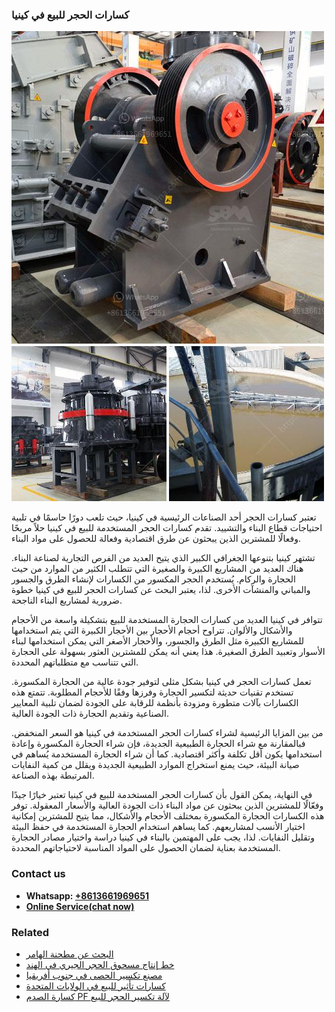 <h3>كسارات الحجر للبيع في كينيا</h3><img src='1701852636.jpg' alt=''><p>تعتبر كسارات الحجر أحد الصناعات الرئيسية في كينيا، حيث تلعب دورًا حاسمًا في تلبية احتياجات قطاع البناء والتشييد. تقدم كسارات الحجر المستخدمة للبيع في كينيا حلاً مربحًا وفعالًا للمشترين الذين يبحثون عن طرق اقتصادية وفعالة للحصول على مواد البناء.</p><p>تشتهر كينيا بتنوعها الجغرافي الكبير الذي يتيح العديد من الفرص التجارية لصناعة البناء. هناك العديد من المشاريع الكبيرة والصغيرة التي تتطلب الكثير من الموارد من حيث الحجارة والركام. يُستخدم الحجر المكسور من الكسارات لإنشاء الطرق والجسور والمباني والمنشآت الأخرى. لذا، يعتبر البحث عن كسارات الحجر للبيع في كينيا خطوة ضرورية لمشاريع البناء الناجحة.</p><p>تتوافر في كينيا العديد من كسارات الحجارة المستخدمة للبيع بتشكيلة واسعة من الأحجام والأشكال والألوان. تتراوح أحجام الأحجار بين الأحجار الكبيرة التي يتم استخدامها للمشاريع الكبيرة مثل الطرق والجسور، والأحجار الأصغر التي يمكن استخدامها لبناء الأسوار وتعبيد الطرق الصغيرة. هذا يعني أنه يمكن للمشترين العثور بسهولة على الحجارة التي تتناسب مع متطلباتهم المحددة.</p><p>تعمل كسارات الحجر في كينيا بشكل مثلى لتوفير جودة عالية من الحجارة المكسورة. تستخدم تقنيات حديثة لتكسير الحجارة وفرزها وفقًا للأحجام المطلوبة. تتمتع هذه الكسارات بآلات متطورة ومزودة بأنظمة للرقابة على الجودة لضمان تلبية المعايير الصناعية وتقديم الحجارة ذات الجودة العالية.</p><p>من بين المزايا الرئيسية لشراء كسارات الحجر المستخدمة في كينيا هو السعر المنخفض. فبالمقارنة مع شراء الحجارة الطبيعية الجديدة، فإن شراء الحجارة المكسورة وإعادة استخدامها يكون أقل تكلفة وأكثر اقتصادية. كما أن شراء الحجارة المستخدمة يُساهم في صيانة البيئة، حيث يمنع استخراج الموارد الطبيعية الجديدة ويقلل من كمية النفايات المرتبطة بهذه الصناعة.</p><p>في النهاية، يمكن القول بأن كسارات الحجر المستخدمة للبيع في كينيا تعتبر خيارًا جيدًا وفعّالًا للمشترين الذين يبحثون عن مواد البناء ذات الجودة العالية والأسعار المعقولة. توفر هذه الكسارات الحجارة المكسورة بمختلف الأحجام والأشكال، مما يتيح للمشترين إمكانية اختيار الأنسب لمشاريعهم. كما يساهم استخدام الحجارة المستخدمة في حفظ البيئة وتقليل النفايات. لذا، يجب على المهتمين بالبناء في كينيا دراسة واختيار مصادر الحجارة المستخدمة بعناية لضمان الحصول على المواد المناسبة لاحتياجاتهم المحددة.</p><h3>Contact us</h3><ul><li><strong>Whatsapp:&nbsp;<a href="https://wa.me/8613661969651">+8613661969651</a></strong></li><li><a href="https://swt.shibang-china.com/?git&amp;zhl&amp;كسارات الحجر للبيع في كينيا"><strong>Online Service(chat now)</strong></a></li></ul><h3>Related</h3><ul><li><a href='البحث عن مطحنة الهامر.md'>البحث عن مطحنة الهامر</a></li><li><a href='خط إنتاج مسحوق الحجر الجيري في الهند.md'>خط إنتاج مسحوق الحجر الجيري في الهند</a></li><li><a href='مصنع تكسير الحصى في جنوب أفريقيا.md'>مصنع تكسير الحصى في جنوب أفريقيا</a></li><li><a href='كسارات تأثير للبيع في الولايات المتحدة.md'>كسارات تأثير للبيع في الولايات المتحدة</a></li><li><a href='كسارة الصدم PF لآلة تكسير الحجر للبيع.md'>كسارة الصدم PF لآلة تكسير الحجر للبيع</a></li></ul>